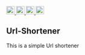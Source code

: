 
<a href="https://url-shortener-loku.herokuapp.com/">
  <img src="https://img.shields.io/badge/Online_at_Heroku-430098?logo=heroku"  height="22">
</a>  

<a href="https://nodejs.org/">
  <img src="https://img.shields.io/badge/Node.js-v12.18.4-grey?logo=Node.js&labelColor=339933&logoColor=white"  height="22">
</a> 

<a href="https://www.mongodb.com/">
  <img src="https://img.shields.io/badge/MongoDB-v4.4-grey?logo=mongodb&labelColor=339933&logoColor=white"  height="22">
</a> 

<a href="https://getbootstrap.com/">
  <img src="https://img.shields.io/badge/Bootstrap-v4.5-grey?logo=bootstrap&labelColor=563d7c&logoColor=white"  height="22">
</a> <br />

## Url-Shortener
This is a simple Url shortener
